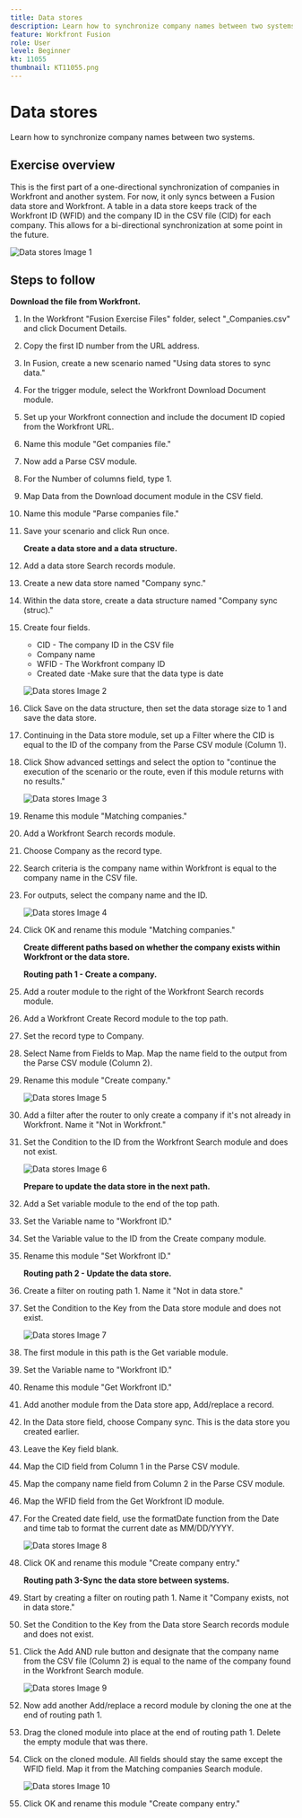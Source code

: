 ```yaml
---
title: Data stores
description: Learn how to synchronize company names between two systems. (Should be between 60 and 160 characters, but is 59 characters)
feature: Workfront Fusion
role: User
level: Beginner
kt: 11055
thumbnail: KT11055.png
---
```


# Data stores

Learn how to synchronize company names between two systems.

## Exercise overview

This is the first part of a one-directional synchronization of companies in Workfront and another system. For now, it only syncs between a Fusion data store and Workfront. A table in a data store keeps track of the Workfront ID (WFID) and the company ID in the CSV file (CID) for each company. This allows for a bi-directional synchronization at some point in the future.

   ![Data stores Image 1](../12-exercises/assets/data-stores-walkthrough-1.png)

## Steps to follow

   **Download the file from Workfront.**

1. In the Workfront "Fusion Exercise Files" folder, select "_Companies.csv" and click Document Details.
1. Copy the first ID number from the URL address.
1. In Fusion, create a new scenario named "Using data stores to sync data."
1. For the trigger module, select the Workfront Download Document module.
1. Set up your Workfront connection and include the document ID copied from the Workfront URL.
1. Name this module "Get companies file."
1. Now add a Parse CSV module.
1. For the Number of columns field, type 1.
1. Map Data from the Download document module in the CSV field.
1. Name this module "Parse companies file."
1. Save your scenario and click Run once.

   **Create a data store and a data structure.**

1. Add a data store Search records module.
1. Create a new data store named "Company sync."
1. Within the data store, create a data structure named "Company sync (struc)."
1. Create four fields.
 
   + CID - The company ID in the CSV file
   + Company name
   + WFID - The Workfront company ID
   + Created date -Make sure that the data type is date

   ![Data stores Image 2](../12-exercises/assets/data-stores-walkthrough-2.png)

1. Click Save on the data structure, then set the data storage size to 1 and save the data store.
1. Continuing in the Data store module, set up a Filter where the CID is equal to the ID of the company from the Parse CSV module (Column 1).
1. Click Show advanced settings and select the option to "continue the execution of the scenario or the route, even if this module returns with no results."

   ![Data stores Image 3](../12-exercises/assets/data-stores-walkthrough-3.png)

1. Rename this module "Matching companies."
1. Add a Workfront Search records module.
1. Choose Company as the record type.
1. Search criteria is the company name within Workfront is equal to the company name in the CSV file.
1. For outputs, select the company name and the ID.

   ![Data stores Image 4](../12-exercises/assets/data-stores-walkthrough-4.png)

1. Click OK and rename this module "Matching companies."

   **Create different paths based on whether the company exists within Workfront or the data store.**

   **Routing path 1 - Create a company.**

1. Add a router module to the right of the Workfront Search records module.
1. Add a Workfront Create Record module to the top path.
1. Set the record type to Company.
1. Select Name from Fields to Map. Map the name field to the output from the Parse CSV module (Column 2).
1. Rename this module "Create company."

   ![Data stores Image 5](../12-exercises/assets/data-stores-walkthrough-5.png)

1. Add a filter after the router to only create a company if it's not already in Workfront. Name it "Not in Workfront."
1. Set the Condition to the ID from the Workfront Search module and does not exist.

   ![Data stores Image 6](../12-exercises/assets/data-stores-walkthrough-6.png)

   **Prepare to update the data store in the next path.**

1. Add a Set variable module to the end of the top path.
1. Set the Variable name to "Workfront ID."
1. Set the Variable value to the ID from the Create company module.
1. Rename this module "Set Workfront ID."

   **Routing path 2 - Update the data store.**

1. Create a filter on routing path 1. Name it "Not in data store."

1. Set the Condition to the Key from the Data store module and does not exist.

   ![Data stores Image 7](../12-exercises/assets/data-stores-walkthrough-7.png)

1. The first module in this path is the Get variable module.
1. Set the Variable name to "Workfront ID."
1. Rename this module "Get Workfront ID."
1. Add another module from the Data store app, Add/replace a record.
1. In the Data store field, choose Company sync. This is the data store you created earlier.
1. Leave the Key field blank.
1. Map the CID field from Column 1 in the Parse CSV module.
1. Map the company name field from Column 2 in the Parse CSV module.
1. Map the WFID field from the Get Workfront ID module.
1. For the Created date field, use the formatDate function from the Date and time tab to format the current date as MM/DD/YYYY.

   ![Data stores Image 8](../12-exercises/assets/data-stores-walkthrough-8.png)

1. Click OK and rename this module "Create company entry."

   **Routing path 3-Sync the data store between systems.**

1. Start by creating a filter on routing path 1. Name it "Company exists, not in data store."
1. Set the Condition to the Key from the Data store Search records module and does not exist.
1. Click the Add AND rule button and designate that the company name from the CSV file (Column 2) is equal to the name of the company found in the Workfront Search module.

   ![Data stores Image 9](../12-exercises/assets/data-stores-walkthrough-9.png)

1. Now add another Add/replace a record module by cloning the one at the end of routing path 1.
1. Drag the cloned module into place at the end of routing path 1. Delete the empty module that was there.
1. Click on the cloned module. All fields should stay the same except the WFID field. Map it from the Matching companies Search module.

   ![Data stores Image 10](../12-exercises/assets/data-stores-walkthrough-10.png)

1. Click OK and rename this module "Create company entry."
